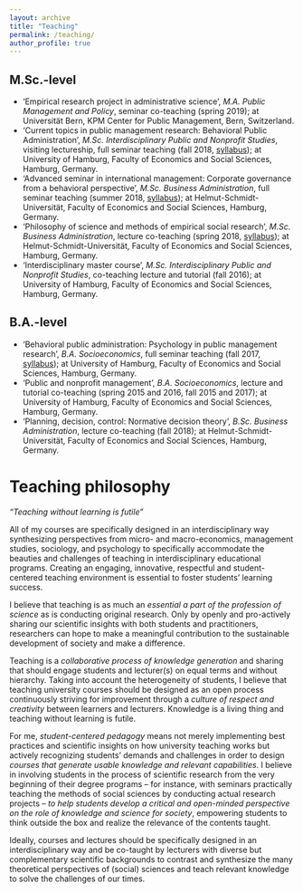 ```yaml
---
layout: archive
title: "Teaching"
permalink: /teaching/
author_profile: true
---
```




M.Sc.-level
-------------

* ‘Empirical research project in administrative science’, *M.A. Public Management and Policy*, seminar co-teaching (spring 2019); at Universität Bern, KPM Center for Public Management, Bern, Switzerland.
* ‘Current topics in public management research: Behavioral Public Administration’, *M.Sc. Interdisciplinary Public and Nonprofit Studies*, visiting lectureship, full seminar teaching (fall 2018, [syllabus](https://ksweissmueller.github.io/files/2018_10_DruckfrischePuMA_Seminarplan_&_Literaturliste.pdf)); at University of Hamburg, Faculty of Economics and Social Sciences, Hamburg, Germany.
* ‘Advanced seminar in international management: Corporate governance from a behavioral perspective’, *M.Sc. Business Administration*, full seminar teaching (summer 2018, <a href="https://ksweissmueller.github.io/files/20180522_LVA_Master_Seminar_Internationales_Management_KW.pdf ">syllabus</a>); at Helmut-Schmidt-Universität, Faculty of Economics and Social Sciences, Hamburg, Germany.
* ‘Philosophy of science and methods of empirical social research’, *M.Sc. Business Administration*, lecture co-teaching (spring 2018, <a href="https://ksweissmueller.github.io/files/2018_Master_Wissenschaftstheorie_EmpSozialforschung_KW.pdf">syllabus</a>); at Helmut-Schmidt-Universität, Faculty of Economics and Social Sciences, Hamburg, Germany.
* ‘Interdisciplinary master course’, *M.Sc. Interdisciplinary Public and Nonprofit Studies*, co-teaching lecture and tutorial (fall 2016); at University of Hamburg, Faculty of Economics and Social Sciences, Hamburg, Germany.



B.A.-level
-------------


* ‘Behavioral public administration: Psychology in public management research’, *B.A. Socioeconomics*, full seminar teaching (fall 2017, [syllabus](https://ksweissmueller.github.io/files/2017_18_UHH_BPA_Seminarplan_&_Literaturliste.pdf)); at University of Hamburg, Faculty of Economics and Social Sciences, Hamburg, Germany.
* ‘Public and nonprofit management’, *B.A. Socioeconomics*, lecture and tutorial co-teaching (spring 2015 and 2016, fall 2015 and 2017); at University of Hamburg, Faculty of Economics and Social Sciences, Hamburg, Germany.
* ‘Planning, decision, control: Normative decision theory’, *B.Sc. Business Administration*, lecture co-teaching (fall 2018); at Helmut-Schmidt-Universität, Faculty of Economics and Social Sciences, Hamburg, Germany.





Teaching philosophy
========================== 


*“Teaching without learning is futile”*


All of my courses are specifically designed in an interdisciplinary way synthesizing perspectives from micro- and macro-economics, management studies, sociology, and psychology to specifically accommodate the beauties and challenges of teaching in interdisciplinary educational programs. Creating an engaging, innovative, respectful and student-centered teaching environment is essential to foster students’ learning success.

I believe that teaching is as much an *essential a part of the profession of science* as is conducting original research. Only by openly and pro-actively sharing our scientific insights with both students and practitioners, researchers can hope to make a meaningful contribution to the sustainable development of society and make a difference.

Teaching is a *collaborative process of knowledge generation* and sharing that should engage students and lecturer(s) on equal terms and without hierarchy. Taking into account the heterogeneity of students, I believe that teaching university courses should be designed as an open process continuously striving for improvement through a *culture of respect and creativity* between learners and lecturers. Knowledge is a living thing and teaching without learning is futile.

For me, *student-centered pedagogy* means not merely implementing best practices and scientific insights on how university teaching works but actively recognizing students’ demands and challenges in order to design *courses that generate usable knowledge and relevant capabilities*. I believe in involving students in the process of scientific research from the very beginning of their degree programs – for instance, with seminars practically teaching the methods of social sciences by conducting actual research projects – *to help students develop a critical and open-minded perspective on the role of knowledge and science for society*, empowering students to think outside the box and realize the relevance of the contents taught.


Ideally, courses and lectures should be specifically designed in an interdisciplinary way and be co-taught by lecturers with diverse but complementary scientific backgrounds to contrast and synthesize the many theoretical perspectives of (social) sciences and teach relevant knowledge to solve the challenges of our times.

